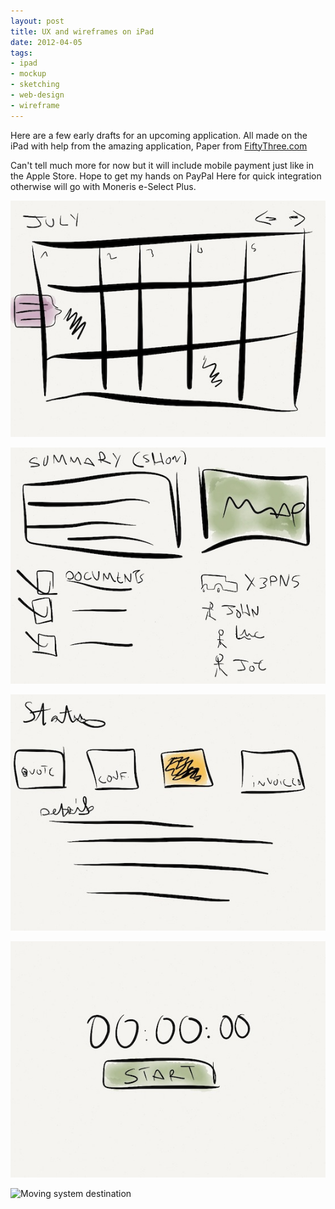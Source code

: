 ```yaml
---
layout: post
title: UX and wireframes on iPad
date: 2012-04-05
tags:
- ipad
- mockup
- sketching
- web-design
- wireframe
---
```


Here are a few early drafts for an upcoming application. All made on the iPad with help from the amazing application, Paper from
[FiftyThree.com](http://fiftythree.com/)

Can't tell much more for now but it will include mobile payment just like in the Apple Store. Hope to get my hands on PayPal Here for quick integration otherwise will go with Moneris e-Select Plus.

![Moving system schedule](/assets/images/articles/dm-schedule.jpg)

![Moving system dashboard](/assets/images/articles/dm-removal-summary.jpg)

![Moving system pickup](/assets/images/articles/dm-removal-status.jpg)

![Moving system timer](/assets/images/articles/dm-removal-start.jpg)

![Moving system destination](/assets/images/articles/dm-moving-destination.jpg)

